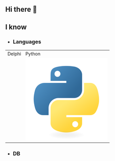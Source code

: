 ## Hi there 👋
<h2> I know </h2>

  - <h3>Languages </h3>
  <table>
  <tr>
    <td>Delphi</td>
    <td>Python</td>
  </tr>
  <tr>
    <td></td>
    <td><img src="https://raw.githubusercontent.com/devicons/devicon/ca28c779441053191ff11710fe24a9e6c23690d6/icons/python/python-original.svg"></td>
  </tr>
</table>

  - <h3>DB</h3>

##


